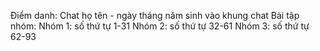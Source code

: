 Điểm danh: Chat họ tên - ngày tháng năm sinh vào khung chat
Bài tập nhóm:
  Nhóm 1: số thứ tự 1-31
  Nhóm 2: số thứ tự 32-61
  Nhóm 3: số thứ tự 62-93
